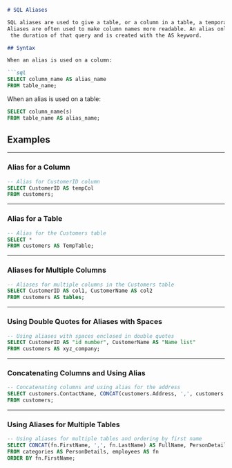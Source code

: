 ```markdown
# SQL Aliases

SQL aliases are used to give a table, or a column in a table, a temporary name.
Aliases are often used to make column names more readable. An alias only exists for
 the duration of that query and is created with the AS keyword.

## Syntax

When an alias is used on a column:

```sql
SELECT column_name AS alias_name
FROM table_name;
```

When an alias is used on a table:

```sql
SELECT column_name(s)
FROM table_name AS alias_name;
```

## Examples

---

### Alias for a Column

```sql
-- Alias for CustomerID column
SELECT CustomerID AS tempCol 
FROM customers;
```

---

### Alias for a Table

```sql
-- Alias for the Customers table
SELECT * 
FROM customers AS TempTable;
```

---

### Aliases for Multiple Columns

```sql
-- Aliases for multiple columns in the Customers table
SELECT CustomerID AS col1, CustomerName AS col2 
FROM customers AS tables;
```

---

### Using Double Quotes for Aliases with Spaces

```sql
-- Using aliases with spaces enclosed in double quotes
SELECT CustomerID AS "id number", CustomerName AS "Name list" 
FROM customers AS xyz_company;
```

---

### Concatenating Columns and Using Alias

```sql
-- Concatenating columns and using alias for the address
SELECT customers.ContactName, CONCAT(customers.Address, ',', customers.PostalCode, ',', customers.Country) AS address 
FROM customers;
```

---

### Using Aliases for Multiple Tables

```sql
-- Using aliases for multiple tables and ordering by first name
SELECT CONCAT(fn.FirstName, ',', fn.LastName) AS FullName, PersonDetails.CategoryName AS TypeOfFoodLike 
FROM categories AS PersonDetails, employees AS fn 
ORDER BY fn.FirstName;
```
